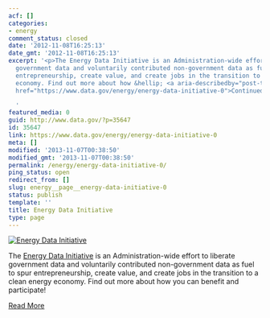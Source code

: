```yaml
---
acf: []
categories:
- energy
comment_status: closed
date: '2012-11-08T16:25:13'
date_gmt: '2012-11-08T16:25:13'
excerpt: '<p>The Energy Data Initiative is an Administration-wide effort to liberate
  government data and voluntarily contributed non-government data as fuel to spur
  entrepreneurship, create value, and create jobs in the transition to a clean energy
  economy. Find out more about how &hellip; <a aria-describedby="post-title-35647"
  href="https://www.data.gov/energy/energy-data-initiative-0">Continued</a></p>

  '
featured_media: 0
guid: http://www.data.gov/?p=35647
id: 35647
link: https://www.data.gov/energy/energy-data-initiative-0
meta: []
modified: '2013-11-07T00:38:50'
modified_gmt: '2013-11-07T00:38:50'
permalink: /energy/energy-data-initiative-0/
ping_status: open
redirect_from: []
slug: energy__page__energy-data-initiative-0
status: publish
template: ''
title: Energy Data Initiative
type: page
---
```

[![Energy Data Initiative](https://s3.amazonaws.com/bsp-ocsit-prod-east-appdata/datagov/wordpress/2013/10/attachments/energy-feature-datainitiative2.png "Energy Data Initiative")](/energy/page/energy-data-initiative)


The [Energy Data Initiative](http://www.whitehouse.gov/blog/2012/05/22/unlocking-power-energy-data) is an Administration-wide effort to liberate government data and voluntarily contributed non-government data as fuel to spur entrepreneurship, create value, and create jobs in the transition to a clean energy economy. Find out more about how you can benefit and participate!


[Read More](/energy/page/energy-data-initiative)


